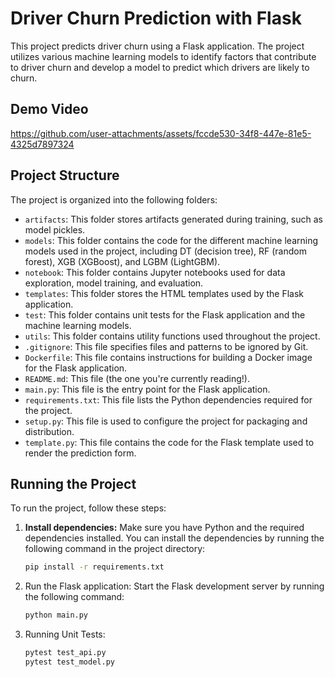 # Driver Churn Prediction with Flask

This project  predicts driver churn using a Flask application. The project utilizes various machine learning models to identify factors that contribute to driver churn and develop a model to predict which drivers are likely to churn.

## Demo Video

https://github.com/user-attachments/assets/fccde530-34f8-447e-81e5-4325d7897324


## Project Structure

The project is organized into the following folders:

* `artifacts`: This folder stores artifacts generated during training, such as model pickles.
* `models`: This folder contains the code for the different machine learning models used in the project, including DT (decision tree), RF (random forest), XGB (XGBoost), and LGBM (LightGBM).
* `notebook`: This folder contains Jupyter notebooks used for data exploration, model training, and evaluation.
* `templates`: This folder stores the HTML templates used by the Flask application.
* `test`: This folder contains unit tests for the Flask application and the machine learning models.
* `utils`: This folder contains utility functions used throughout the project.
* `.gitignore`: This file specifies files and patterns to be ignored by Git.
* `Dockerfile`: This file contains instructions for building a Docker image for the Flask application.
* `README.md`: This file (the one you're currently reading!).
* `main.py`: This file is the entry point for the Flask application.
* `requirements.txt`: This file lists the Python dependencies required for the project.
* `setup.py`: This file is used to configure the project for packaging and distribution.
* `template.py`: This file contains the code for the Flask template used to render the prediction form.

## Running the Project

To run the project, follow these steps:

1. **Install dependencies:** Make sure you have Python and the required dependencies installed. You can install the dependencies by running the following command in the project directory:

   ```bash
   pip install -r requirements.txt

2. Run the Flask application: Start the Flask development server by running the following command:

    ```bash 
    python main.py

3. Running Unit Tests: 
   ```bash 
   pytest test_api.py
   pytest test_model.py

